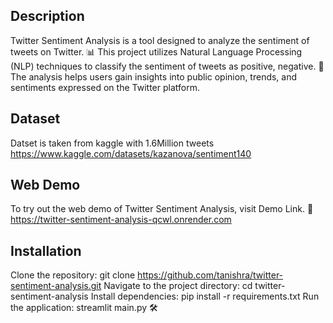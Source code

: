 ## Description

Twitter Sentiment Analysis  is a tool designed to analyze the sentiment of tweets on Twitter. 📊 This project utilizes Natural Language Processing (NLP) techniques to classify the sentiment of tweets as positive, negative. 🧠 The analysis helps users gain insights into public opinion, trends, and sentiments expressed on the Twitter platform.


## Dataset

Datset is taken from kaggle with 1.6Million tweets https://www.kaggle.com/datasets/kazanova/sentiment140

## Web Demo

To try out the web demo of Twitter Sentiment Analysis, visit Demo Link. 🚀 https://twitter-sentiment-analysis-qcwl.onrender.com

## Installation

Clone the repository: git clone https://github.com/tanishra/twitter-sentiment-analysis.git Navigate to the project directory: cd twitter-sentiment-analysis Install dependencies: pip install -r requirements.txt Run the application: streamlit main.py 🛠️

